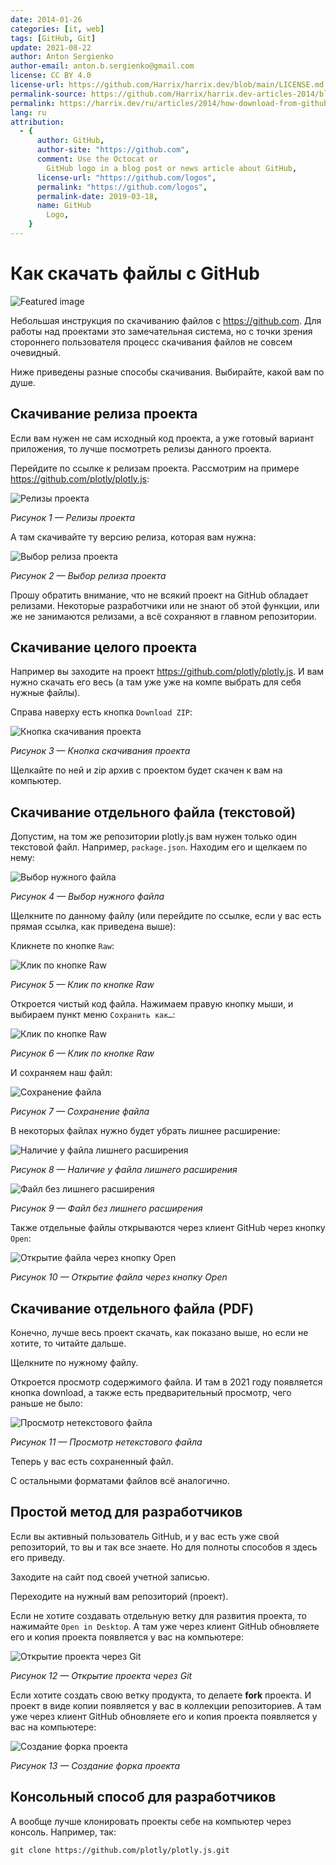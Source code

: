 ```yaml
---
date: 2014-01-26
categories: [it, web]
tags: [GitHub, Git]
update: 2021-08-22
author: Anton Sergienko
author-email: anton.b.sergienko@gmail.com
license: CC BY 4.0
license-url: https://github.com/Harrix/harrix.dev/blob/main/LICENSE.md
permalink-source: https://github.com/Harrix/harrix.dev-articles-2014/blob/main/how-download-from-github/how-download-from-github.md
permalink: https://harrix.dev/ru/articles/2014/how-download-from-github/
lang: ru
attribution:
  - {
      author: GitHub,
      author-site: "https://github.com",
      comment: Use the Octocat or
        GitHub logo in a blog post or news article about GitHub,
      license-url: "https://github.com/logos",
      permalink: "https://github.com/logos",
      permalink-date: 2019-03-18,
      name: GitHub
        Logo,
    }
---
```


# Как скачать файлы с GitHub

![Featured image](featured-image.svg)

Небольшая инструкция по скачиванию файлов с <https://github.com>. Для работы над проектами это замечательная система, но с точки зрения стороннего пользователя процесс скачивания файлов не совсем очевидный.

Ниже приведены разные способы скачивания. Выбирайте, какой вам по душе.

## Скачивание релиза проекта

Если вам нужен не сам исходный код проекта, а уже готовый вариант приложения, то лучше посмотреть релизы данного проекта.

Перейдите по ссылке к релизам проекта. Рассмотрим на примере <https://github.com/plotly/plotly.js>:

![Релизы проекта](img/releases_01.png)

_Рисунок 1 — Релизы проекта_

А там скачивайте ту версию релиза, которая вам нужна:

![Выбор релиза проекта](img/releases_02.png)

_Рисунок 2 — Выбор релиза проекта_

Прошу обратить внимание, что не всякий проект на GitHub обладает релизами. Некоторые разработчики или не знают об этой функции, или же не занимаются релизами, а всё сохраняют в главном репозитории.

## Скачивание целого проекта

Например вы заходите на проект <https://github.com/plotly/plotly.js>. И вам нужно скачать его весь (а там уже уже на компе выбрать для себя нужные файлы).

Справа наверху есть кнопка `Download ZIP`:

![Кнопка скачивания проекта](img/download.png)

_Рисунок 3 — Кнопка скачивания проекта_

Щелкайте по ней и zip архив с проектом будет скачен к вам на компьютер.

## Скачивание отдельного файла (текстовой)

Допустим, на том же репозитории plotly.js вам нужен только один текстовой файл. Например, `package.json`. Находим его и щелкаем по нему:

![Выбор нужного файла](img/file_01.png)

_Рисунок 4 — Выбор нужного файла_

Щелкните по данному файлу (или перейдите по ссылке, если у вас есть прямая ссылка, как приведена выше):

Кликнете по кнопке `Raw`:

![Клик по кнопке Raw](img/file_02.png)

_Рисунок 5 — Клик по кнопке Raw_

Откроется чистый код файла. Нажимаем правую кнопку мыши, и выбираем пункт меню `Сохранить как…`:

![Клик по кнопке Raw](img/file_03.png)

_Рисунок 6 — Клик по кнопке Raw_

И сохраняем наш файл:

![Сохранение файла](img/file_04.png)

_Рисунок 7 — Сохранение файла_

В некоторых файлах нужно будет убрать лишнее расширение:

![Наличие у файла лишнего расширения](img/file_05.png)

_Рисунок 8 — Наличие у файла лишнего расширения_

![Файл без лишнего расширения](img/file_06.png)

_Рисунок 9 — Файл без лишнего расширения_

Также отдельные файлы открываются через клиент GitHub через кнопку `Open`:

![Открытие файла через кнопку Open](img/file_07.png)

_Рисунок 10 — Открытие файла через кнопку Open_

## Скачивание отдельного файла (PDF)

Конечно, лучше весь проект скачать, как показано выше, но если не хотите, то читайте дальше.

Щелкните по нужному файлу.

Откроется просмотр содержимого файла. И там в 2021 году появляется кнопка download, а также есть предварительный просмотр, чего раньше не было:

![Просмотр нетекстового файла](img/pdf.png)

_Рисунок 11 — Просмотр нетекстового файла_

Теперь у вас есть сохраненный файл.

С остальными форматами файлов всё аналогично.

## Простой метод для разработчиков

Если вы активный пользователь GitHub, и у вас есть уже свой репозиторий, то вы и так все знаете. Но для полноты способов я здесь его приведу.

Заходите на сайт под своей учетной записью.

Переходите на нужный вам репозиторий (проект).

Если не хотите создавать отдельную ветку для развития проекта, то нажимайте `Open in Desktop`. А там уже через клиент GitHub обновляете его и копия проекта появляется у вас на компьютере:

![Открытие проекта через Git](img/git.png)

_Рисунок 12 — Открытие проекта через Git_

Если хотите создать свою ветку продукта, то делаете **fork** проекта. И проект в виде копии появляется у вас в коллекции репозиториев. А там уже через клиент GitHub обновляете его и копия проекта появляется у вас на компьютере:

![Создание форка проекта](img/fork.png)

_Рисунок 13 — Создание форка проекта_

## Консольный способ для разработчиков

А вообще лучше клонировать проекты себе на компьютер через консоль. Например, так:

```shell
git clone https://github.com/plotly/plotly.js.git
```
